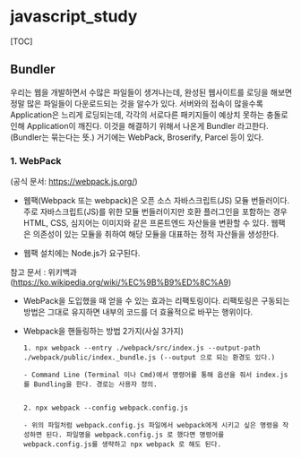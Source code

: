 # javascript_study

[TOC]

## Bundler

우리는 웹을 개발하면서 수많은 파일들이 생겨나는데, 완성된 웹사이트를 로딩을 해보면 정말 많은 파일들이 다운로드되는 것을 알수가 있다. 서버와의 접속이 많을수록 Application은 느리게 로딩되는데, 각각의 서로다른 패키지들이 예상치 못하는 충돌로 인해 Application이 깨진다. 이것을 해결하기 위해서 나온게 Bundler 라고한다. (Bundler는 묶는다는 뜻.) 거기에는 WebPack, Broserify, Parcel 등이 있다.

### 1. WebPack

(공식 문서: https://webpack.js.org/)

- 웹팩(Webpack 또는 webpack)은 오픈 소스 자바스크립트(JS) 모듈 번들러이다. 주로 자바스크립트(JS)를 위한 모듈 번들러이지만 호환 플러그인을 포함하는 경우 HTML, CSS, 심지어는 이미지와 같은 프론트엔드 자산들을 변환할 수 있다. 웹팩은 의존성이 있는 모듈을 취하여 해당 모듈을 대표하는 정적 자산들을 생성한다.

- 웹팩 설치에는 Node.js가 요구된다.

참고 문서 : 위키백과 (https://ko.wikipedia.org/wiki/%EC%9B%B9%ED%8C%A9)

- WebPack을 도입했을 때 얻을 수 있는 효과는 리팩토링이다. 리팩토링은 구동되는 방법은 그대로 유지하면 내부의 코드를 더 효율적으로 바꾸는 행위이다.

- Webpack을 핸들링하는 방법 2가지(사실 3가지)

  ```
  1. npx webpack --entry ./webpack/src/index.js --output-path ./webpack/public/index._bundle.js (--output 으로 되는 환경도 있다.)

  - Command Line (Terminal 이나 Cmd)에서 명령어를 통해 옵션을 줘서 index.js를 Bundling을 한다. 경로는 사용자 정의.


  2. npx webpack --config webpack.config.js

  - 위의 파일처럼 webpack.config.js 파일에서 webpack에게 시키고 싶은 명령을 작성하면 된다. 파일명을 webpack.config.js 로 했다면 명령어를 webpack.config.js를 생략하고 npx webpack 로 해도 된다.
  ```
